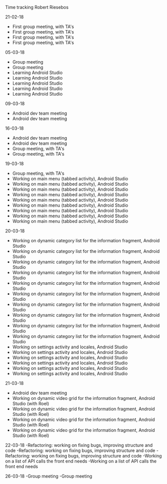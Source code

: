 Time tracking Robert Riesebos

21-02-18
- First group meeting, with TA's
- First group meeting, with TA's
- First group meeting, with TA's
- First group meeting, with TA's

05-03-18
- Group meeting
- Group meeting
- Learning Android Studio
- Learning Android Studio
- Learning Android Studio
- Learning Android Studio
- Learning Android Studio

09-03-18
- Android dev team meeting
- Android dev team meeting

16-03-18
- Android dev team meeting
- Android dev team meeting
- Group meeting, with TA's
- Group meeting, with TA's

19-03-18
- Group meeting, with TA's
- Working on main menu (tabbed activity), Android Studio
- Working on main menu (tabbed activity), Android Studio
- Working on main menu (tabbed activity), Android Studio
- Working on main menu (tabbed activity), Android Studio
- Working on main menu (tabbed activity), Android Studio
- Working on main menu (tabbed activity), Android Studio
- Working on main menu (tabbed activity), Android Studio
- Working on main menu (tabbed activity), Android Studio
- Working on main menu (tabbed activity), Android Studio

20-03-18
- Working on dynamic category list for the information fragment, Android Studio
- Working on dynamic category list for the information fragment, Android Studio
- Working on dynamic category list for the information fragment, Android Studio
- Working on dynamic category list for the information fragment, Android Studio
- Working on dynamic category list for the information fragment, Android Studio
- Working on dynamic category list for the information fragment, Android Studio
- Working on dynamic category list for the information fragment, Android Studio
- Working on dynamic category list for the information fragment, Android Studio
- Working on dynamic category list for the information fragment, Android Studio
- Working on dynamic category list for the information fragment, Android Studio
- Working on settings activity and locales, Android Studio
- Working on settings activity and locales, Android Studio
- Working on settings activity and locales, Android Studio
- Working on settings activity and locales, Android Studio
- Working on settings activity and locales, Android Studio
- Working on settings activity and locales, Android Studio

21-03-18
- Android dev team meeting
- Working on dynamic video grid for the information fragment, Android Studio (with Roel)
- Working on dynamic video grid for the information fragment, Android Studio (with Roel)
- Working on dynamic video grid for the information fragment, Android Studio (with Roel)
- Working on dynamic video grid for the information fragment, Android Studio (with Roel)

22-03-18
-Refactoring: working on fixing bugs, improving structure and code
-Refactoring: working on fixing bugs, improving structure and code
-Refactoring: working on fixing bugs, improving structure and code
-Working on a list of API calls the front end needs
-Working on a list of API calls the front end needs

26-03-18
-Group meeting
-Group meeting
